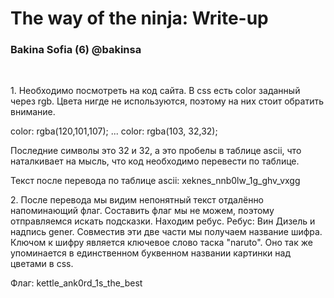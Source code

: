 <h1> The way of the ninja: Write-up</h1>
<h3> Bakina Sofia (6) @bakinsa</h3>
<br>
<p>1. Необходимо посмотреть на код сайта. В css есть color заданный через rgb. Цвета нигде не используются, поэтому на них стоит обратить внимание. </p>

 color: rgba(120,101,107);
...
 color: rgba(103, 32,32);

Последние символы это 32 и 32, а это пробелы в таблице ascii, что наталкивает на мысль, что код необходимо перевести по таблице.

Текст после перевода по таблице ascii: xeknes_nnb0lw_1g_ghv_vxgg

<p>2. После перевода мы видим непонятный текст отдалённо напоминающий флаг. Составить флаг мы не можем, поэтому отправляемся искать подсказки. Находим ребус. Ребус: Вин Дизель и надпись gener. Совместив эти две части мы получаем название шифра. Ключом к шифру является ключевое слово таска "naruto". Оно так же упоминается в единственном буквенном названии картинки над цветами в css.</p>

Флаг: kettle_ank0rd_1s_the_best
